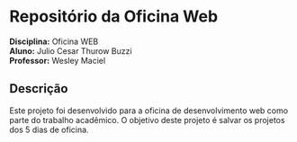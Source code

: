 # Repositório da Oficina Web

**Disciplina:** Oficina WEB  
**Aluno:** Julio Cesar Thurow Buzzi  
**Professor:** Wesley Maciel

## Descrição

Este projeto foi desenvolvido para a oficina de desenvolvimento web como parte do trabalho acadêmico. O objetivo deste projeto é salvar os projetos dos 5 dias de oficina.

